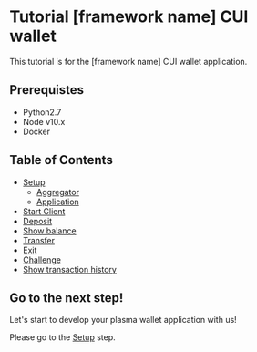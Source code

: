 # Tutorial [framework name] CUI wallet

This tutorial is for the [framework name] CUI wallet application.

## Prerequistes

- Python2.7
- Node v10.x
- Docker

## Table of Contents

- [Setup](/tutorial/setup.md)
  - [Aggregator](/tutorial/setup.md#1-aggregator)
  - [Application](/tutorial/setup.md#2-application)
- [Start Client](/tutorial/start-client.md)
- [Deposit](/tutorial/deposit.md)
- [Show balance](/tutorial/show-balance.md)
- [Transfer]()
- [Exit]()
- [Challenge]()
- [Show transaction history]()

## Go to the next step!

Let's start to develop your plasma wallet application with us!

Please go to the [Setup](/tutorial/setup.md) step.
